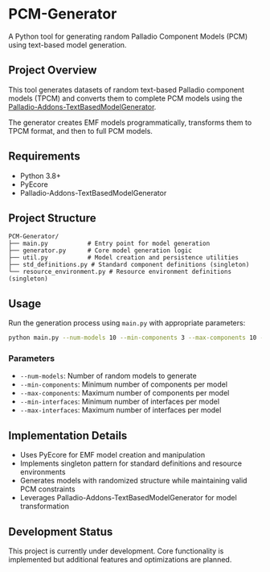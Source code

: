 # PCM-Generator

A Python tool for generating random Palladio Component Models (PCM) using text-based model generation.

## Project Overview

This tool generates datasets of random text-based Palladio component models (TPCM) and converts them to complete PCM models using the [Palladio-Addons-TextBasedModelGenerator](https://github.com/PalladioSimulator/Palladio-Addons-TextBasedModelGenerator).

The generator creates EMF models programmatically, transforms them to TPCM format, and then to full PCM models.

## Requirements

- Python 3.8+
- PyEcore
- Palladio-Addons-TextBasedModelGenerator

## Project Structure

```
PCM-Generator/
├── main.py           # Entry point for model generation
├── generator.py      # Core model generation logic
├── util.py           # Model creation and persistence utilities
├── std_definitions.py # Standard component definitions (singleton)
└── resource_environment.py # Resource environment definitions (singleton)
```

## Usage

Run the generation process using `main.py` with appropriate parameters:

```bash
python main.py --num-models 10 --min-components 3 --max-components 10 --min-interfaces 2 --max-interfaces 8
```

### Parameters

- `--num-models`: Number of random models to generate
- `--min-components`: Minimum number of components per model
- `--max-components`: Maximum number of components per model
- `--min-interfaces`: Minimum number of interfaces per model
- `--max-interfaces`: Maximum number of interfaces per model

## Implementation Details

- Uses PyEcore for EMF model creation and manipulation
- Implements singleton pattern for standard definitions and resource environments
- Generates models with randomized structure while maintaining valid PCM constraints
- Leverages Palladio-Addons-TextBasedModelGenerator for model transformation

## Development Status

This project is currently under development. Core functionality is implemented but additional features and optimizations are planned.
